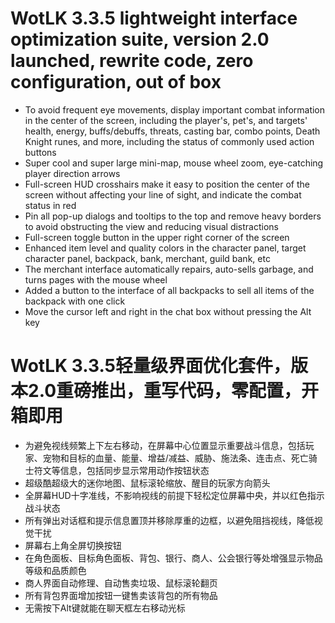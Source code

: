 # WotLK 3.3.5 lightweight interface optimization suite, version 2.0 launched, rewrite code, zero configuration, out of box

- To avoid frequent eye movements, display important combat information in the center of the screen, including the player's, pet's, and targets' health, energy, buffs/debuffs, threats, casting bar, combo points, Death Knight runes, and more, including the status of commonly used action buttons
- Super cool and super large mini-map, mouse wheel zoom, eye-catching player direction arrows
- Full-screen HUD crosshairs make it easy to position the center of the screen without affecting your line of sight, and indicate the combat status in red
- Pin all pop-up dialogs and tooltips to the top and remove heavy borders to avoid obstructing the view and reducing visual distractions
- Full-screen toggle button in the upper right corner of the screen
- Enhanced item level and quality colors in the character panel, target character panel, backpack, bank, merchant, guild bank, etc
- The merchant interface automatically repairs, auto-sells garbage, and turns pages with the mouse wheel
- Added a button to the interface of all backpacks to sell all items of the backpack with one click
- Move the cursor left and right in the chat box without pressing the Alt key

# WotLK 3.3.5轻量级界面优化套件，版本2.0重磅推出，重写代码，零配置，开箱即用

- 为避免视线频繁上下左右移动，在屏幕中心位置显示重要战斗信息，包括玩家、宠物和目标的血量、能量、增益/减益、威胁、施法条、连击点、死亡骑士符文等信息，包括同步显示常用动作按钮状态
- 超级酷超级大的迷你地图、鼠标滚轮缩放、醒目的玩家方向箭头
- 全屏幕HUD十字准线，不影响视线的前提下轻松定位屏幕中央，并以红色指示战斗状态
- 所有弹出对话框和提示信息置顶并移除厚重的边框，以避免阻挡视线，降低视觉干扰
- 屏幕右上角全屏切换按钮
- 在角色面板、目标角色面板、背包、银行、商人、公会银行等处增强显示物品等级和品质颜色
- 商人界面自动修理、自动售卖垃圾、鼠标滚轮翻页
- 所有背包界面增加按钮一键售卖该背包的所有物品
- 无需按下Alt键就能在聊天框左右移动光标
